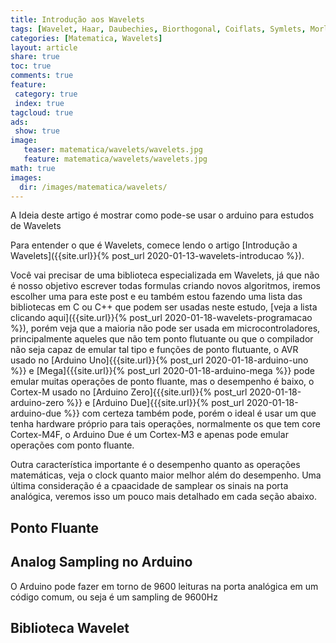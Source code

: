 ```yaml
---
title: Introdução aos Wavelets
tags: [Wavelet, Haar, Daubechies, Biorthogonal, Coiflats, Symlets, Morlet, Mexican Hat, Meyer, octave, DSP, Signal, Signal Processing]
categories: [Matematica, Wavelets]
layout: article
share: true
toc: true
comments: true
feature:
 category: true
 index: true
tagcloud: true
ads: 
 show: true
image:
   teaser: matematica/wavelets/wavelets.jpg
   feature: matematica/wavelets/wavelets.jpg
math: true
images:
  dir: /images/matematica/wavelets/
---
```


A Ideia deste artigo é mostrar como pode-se usar o arduino para estudos de Wavelets

<!--more-->

Para entender o que é Wavelets, comece lendo o artigo [Introdução a Wavelets]({{site.url}}{% post_url 2020-01-13-wavelets-introducao %}). 

Você vai precisar de uma biblioteca especializada em Wavelets, já que não é nosso objetivo escrever todas formulas criando novos algoritmos, iremos escolher uma para este post e eu também estou fazendo uma lista das bibliotecas em C ou C++ que podem ser usadas neste estudo, [veja a lista clicando aqui]({{site.url}}{% post_url 2020-01-18-wavelets-programacao %}), porém veja que a maioria não pode ser usada em microcontroladores, principalmente aqueles que não tem ponto flutuante ou que o compilador não seja capaz de emular tal tipo e funções de ponto flutuante, o AVR usado no [Arduino Uno]{{{site.url}}{% post_url 2020-01-18-arduino-uno %}} e [Mega]{{{site.url}}{% post_url 2020-01-18-arduino-mega %}} pode emular muitas operações de ponto fluante, mas o desempenho é baixo, o Cortex-M usado no [Arduino Zero]{{{site.url}}{% post_url 2020-01-18-arduino-zero %}} e [Arduino Due]{{{site.url}}{% post_url 2020-01-18-arduino-due %}} com certeza também pode, porém o ideal é usar um que tenha hardware próprio para tais operações, normalmente os que tem core Cortex-M4F, o Arduino Due é um Cortex-M3 e apenas pode emular operações com ponto fluante. 

Outra característica importante é o desempenho quanto as operações matemáticas, veja o clock quanto maior melhor além do desempenho. Uma última consideração é a cpaacidade de samplear os sinais na porta analógica, veremos isso um pouco mais detalhado em cada seção abaixo.




## Ponto Fluante

## Analog Sampling no Arduino

O Arduino pode fazer em torno de 9600 leituras na porta analógica em um código comum, ou seja é um sampling de 9600Hz

## Biblioteca Wavelet